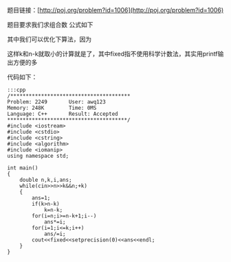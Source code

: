 <!--
.. title: POJ 2249 Binomial Showdown C++版
.. slug: poj-2249-binomial-showdown-c
.. date: 2013-04-07T08:01:24+08:00
.. tags:
.. link:
.. description:
.. type: text
-->

题目链接：[http://poj.org/problem?id=1006](http://poj.org/problem?id=1006)


题目要求我们求组合数
公式如下



其中我们可以优化下算法，因为



这样k和n-k就取小的计算就是了，其中fixed指不使用科学计数法，其实用printf输出方便的多


代码如下：

	:::cpp
	/***************************************
	Problem: 2249		User: awq123
	Memory: 248K		Time: 0MS
	Language: C++		Result: Accepted
	***************************************/
	#include <iostream>
	#include <cstdio>
	#include <cstring>
	#include <algorithm>
	#include <iomanip>
	using namespace std;

	int main()
	{
		double n,k,i,ans;
		while(cin>>n>>k&&n;+k)
		{
			ans=1;
			if(k>n-k)
				k=n-k;
			for(i=n;i>=n-k+1;i--)
				ans*=i;
			for(i=1;i<=k;i++)
				ans/=i;
			cout<<fixed<<setprecision(0)<<ans<<endl;
		}
	}
